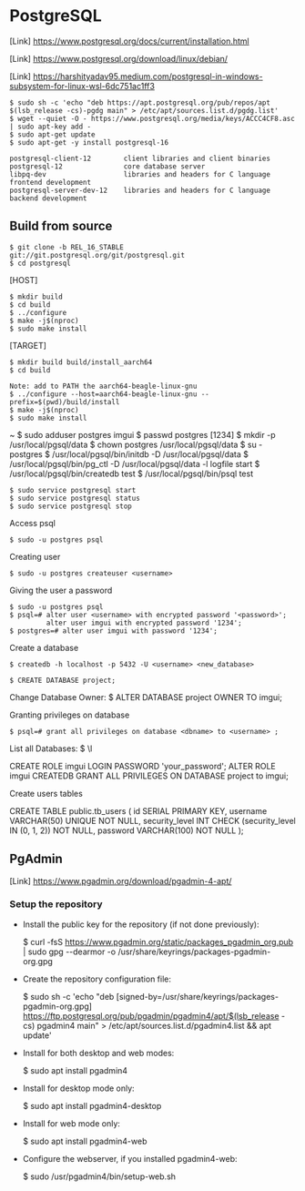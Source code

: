 # PostgreSQL
[Link] https://www.postgresql.org/docs/current/installation.html

[Link] https://www.postgresql.org/download/linux/debian/

[Link] https://harshityadav95.medium.com/postgresql-in-windows-subsystem-for-linux-wsl-6dc751ac1ff3

    $ sudo sh -c 'echo "deb https://apt.postgresql.org/pub/repos/apt $(lsb_release -cs)-pgdg main" > /etc/apt/sources.list.d/pgdg.list'
    $ wget --quiet -O - https://www.postgresql.org/media/keys/ACCC4CF8.asc | sudo apt-key add -
    $ sudo apt-get update
    $ sudo apt-get -y install postgresql-16
    
    postgresql-client-12        client libraries and client binaries
    postgresql-12               core database server
    libpq-dev                   libraries and headers for C language frontend development
    postgresql-server-dev-12    libraries and headers for C language backend development

## Build from source

    $ git clone -b REL_16_STABLE git://git.postgresql.org/git/postgresql.git
    $ cd postgresql
    
[HOST]

    $ mkdir build 
    $ cd build  
    $ ../configure
    $ make -j$(nproc)
    $ sudo make install
    
[TARGET]

    $ mkdir build build/install_aarch64
    $ cd build  
    
    Note: add to PATH the aarch64-beagle-linux-gnu 
    $ ../configure --host=aarch64-beagle-linux-gnu --prefix=$(pwd)/build/install 
    $ make -j$(nproc)
    $ sudo make install

~
    $ sudo adduser postgres imgui
    $ passwd postgres [1234]
    $ mkdir -p /usr/local/pgsql/data
    $ chown postgres /usr/local/pgsql/data
    $ su - postgres
    $ /usr/local/pgsql/bin/initdb -D /usr/local/pgsql/data
    $ /usr/local/pgsql/bin/pg_ctl -D /usr/local/pgsql/data -l logfile start
    $ /usr/local/pgsql/bin/createdb test
    $ /usr/local/pgsql/bin/psql test
    
    $ sudo service postgresql start
    $ sudo service postgresql status
    $ sudo service postgresql stop
    
Access psql

    $ sudo -u postgres psql
    
Creating user

    $ sudo -u postgres createuser <username>

Giving the user a password

    $ sudo -u postgres psql
    $ psql=# alter user <username> with encrypted password '<password>';
             alter user imgui with encrypted password '1234';
    $ postgres=# alter user imgui with password '1234';
    
Create a database

    $ createdb -h localhost -p 5432 -U <username> <new_database>
    
    $ CREATE DATABASE project;
    
Change Database Owner:
    $ ALTER DATABASE project OWNER TO imgui;
    
Granting privileges on database

    $ psql=# grant all privileges on database <dbname> to <username> ; 
    
List all Databases:
    $ \l
    
CREATE ROLE imgui LOGIN PASSWORD 'your_password';
ALTER ROLE imgui CREATEDB
GRANT ALL PRIVILEGES ON DATABASE project to imgui;

Create users tables

CREATE TABLE public.tb_users (
    id SERIAL PRIMARY KEY,
    username VARCHAR(50) UNIQUE NOT NULL,
    security_level INT CHECK (security_level IN (0, 1, 2)) NOT NULL,
    password VARCHAR(100) NOT NULL
);


## PgAdmin

[Link] https://www.pgadmin.org/download/pgadmin-4-apt/

### Setup the repository

* Install the public key for the repository (if not done previously):
    
    $ curl -fsS https://www.pgadmin.org/static/packages_pgadmin_org.pub | sudo gpg --dearmor -o /usr/share/keyrings/packages-pgadmin-org.gpg

* Create the repository configuration file:
    
    $ sudo sh -c 'echo "deb [signed-by=/usr/share/keyrings/packages-pgadmin-org.gpg] https://ftp.postgresql.org/pub/pgadmin/pgadmin4/apt/$(lsb_release -cs) pgadmin4 main" > /etc/apt/sources.list.d/pgadmin4.list && apt update'

* Install for both desktop and web modes:

    $ sudo apt install pgadmin4

* Install for desktop mode only:

    $ sudo apt install pgadmin4-desktop

* Install for web mode only: 
    
    $ sudo apt install pgadmin4-web 

* Configure the webserver, if you installed pgadmin4-web:

    $ sudo /usr/pgadmin4/bin/setup-web.sh
    
